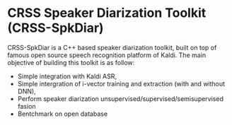 # CRSS Speaker Diarization Toolkit (CRSS-SpkDiar)

CRSS-SpkDiar is a C++ based speaker diarization toolkit, built on top of famous open source speech recognition platform of Kaldi. The main objective of building this toolkit is as follow:
  - Simple integration with Kaldi ASR, 
  - Simple intergration of i-vector training and extraction (with and without DNN), 
  - Perform speaker diarization unsupervised/supervised/semisupervised fasion
  - Bentchmark on open database
